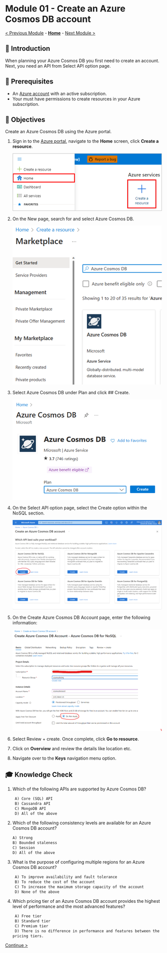 # Module 01 - Create an Azure Cosmos DB account

[< Previous Module](../README.md) - **[Home](../README.md)** - [Next Module >](../modules/module02a.md)

## :loudspeaker: Introduction

When planning your Azure Cosmos DB you first need to create an account. Next, you need an API from Select API option page.

## :thinking: Prerequisites

* An [Azure account](https://azure.microsoft.com/free/) with an active subscription.
* Your must have permissions to create resources in your Azure subscription.

## :dart: Objectives

Create an Azure Cosmos DB using the Azure portal.

1. Sign in to the [Azure portal](https://portal.azure.com), navigate to the **Home** screen, click **Create a resource**.

    ![Create a Resource](../images/module01/01.01-create-resource.png)  

2. On the New page, search for and select Azure Cosmos DB.

    ![Create Cosmos DB Resource](../images/module01/CreateCosmosAcct.png)

3. Select Azure Cosmos DB under Plan and click ## Create.  
    
    ![Create Cosmos DB Resource](../images/module01/CreateCosmosAcctPlan.png)
    

4. On the Select API option page, select the Create option within the NoSQL section.

    ![SelectAPI](../images/module01/choose-api.png)

5. On the Create Azure Cosmos DB Account page, enter the following information:

    ![Create Cosmos DB Account](../images/module01/CosmosAcctDetails.png)

6. Select Review + create. Once complete, click **Go to resource**.

7. Click on **Overview** and review the details like location etc.

8.  Navigate over to the **Keys** navigation menu option.

## :mortar_board: Knowledge Check

1. Which of the following APIs are supported by Azure Cosmos DB? 

        A) Core (SQL) API 
        B) Cassandra API 
        C) MongoDB API 
        D) All of the above  
        
 2. Which of the following consistency levels are available for an Azure Cosmos DB account? 

        A) Strong 
        B) Bounded staleness 
        C) Session 
        D) All of the above
  
3.  What is the purpose of configuring multiple regions for an Azure Cosmos DB account?

         A) To improve availability and fault tolerance 
         B) To reduce the cost of the account 
         C) To increase the maximum storage capacity of the account 
         D) None of the above
 
4. Which pricing tier of an Azure Cosmos DB account provides the highest level of performance and the most advanced features?

        A) Free tier 
        B) Standard tier 
        C) Premium tier 
        D) There is no difference in performance and features between the pricing tiers.


[Continue >](../modules/module02a.md)
